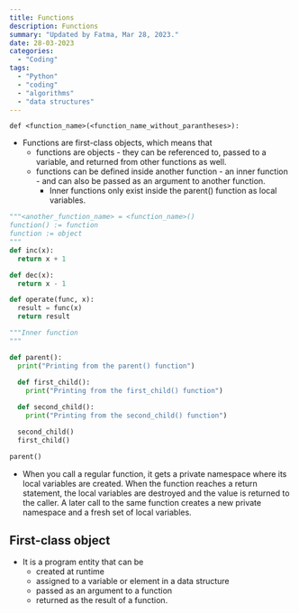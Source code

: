```yaml
---
title: Functions
description: Functions
summary: "Updated by Fatma, Mar 28, 2023."
date: 28-03-2023
categories:
  - "Coding"
tags:
  - "Python"
  - "coding"
  - "algorithms"
  - "data structures"
---
```


`def <function_name>(<function_name_without_parantheses>):`

- Functions are first-class objects, which means that
  - functions are objects - they can be referenced to, passed to a variable, and returned from other functions as well.
  - functions can be defined inside another function - an inner function - and can also be passed as an argument to another function.
    - Inner functions only exist inside the parent() function as local variables.

```python
"""<another_function_name> = <function_name>()
function() := function
function := object
"""
def inc(x):
  return x + 1

def dec(x):
  return x - 1

def operate(func, x):
  result = func(x)
  return result
```

```python
"""Inner function
"""

def parent():
  print("Printing from the parent() function")
  
  def first_child():
    print("Printing from the first_child() function")

  def second_child():
    print("Printing from the second_child() function")

  second_child()
  first_child()

parent()
```

- When you call a regular function, it gets a private namespace where its local variables are created. When the function reaches a return statement, the local variables are destroyed and the value is returned to the caller. A later call to the same function creates a new private namespace and a fresh set of local variables.

## First-class object

- It is a program entity that can be
  - created at runtime
  - assigned to a variable or element in a data structure
  - passed as an argument to a function
  - returned as the result of a function.
